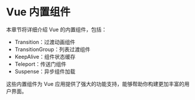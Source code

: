 # Vue 内置组件

本章节将详细介绍 Vue 的内置组件，包括：

- Transition：过渡动画组件
- TransitionGroup：列表过渡组件
- KeepAlive：组件状态缓存
- Teleport：传送门组件
- Suspense：异步组件加载

这些内置组件为 Vue 应用提供了强大的功能支持，能够帮助你构建更加丰富的用户界面。
